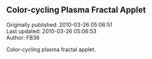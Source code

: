 ## Color-cycling Plasma Fractal Applet  
Originally published: 2010-03-26 05:06:51  
Last updated: 2010-03-26 05:06:53  
Author: FB36   
  
Color-cycling plasma fractal applet.